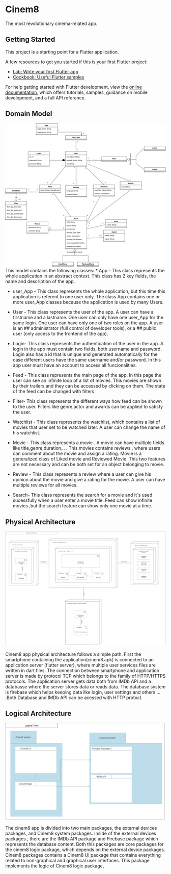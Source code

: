 # Cinem8

The most revolutionary cinema-related app.

## Getting Started

This project is a starting point for a Flutter application.

A few resources to get you started if this is your first Flutter project:

- [Lab: Write your first Flutter app](https://docs.flutter.dev/get-started/codelab)
- [Cookbook: Useful Flutter samples](https://docs.flutter.dev/cookbook)

For help getting started with Flutter development, view the
[online documentation](https://docs.flutter.dev/), which offers tutorials,
samples, guidance on mobile development, and a full API reference.

## Domain Model
<img src="umlee.drawio (1).svg">
This model contains the following classes:
  * App - This class represents the whole application in an abstract context. This class has 2 key fields, the name and description
    of the app.
    
  * user_App - This class represents the whole application, but this time this application is referent to one user only. The class App contains one or more
    user_App classes because the application is used by many Users.
    
  * User - This class represents the user of the app. A user can have a firstname and a lastname. One user can only have one user_App for the same login.
    One user can have only one of two roles on the app. A user is an ## administrator (full control of developer tools), or a ## public user (only access to the           frontend of the app).

  * Login- This class represents the authentication of the user in the app. A login in the app must contain two fields, both username and password. Login also has a id
    that is unique and generated automatically for the case different users have the same username and/or password. In this app user must have an account to access all
    funcionalities.

  * Feed - This class represents the main page of the app. In this page the user can see an infinite loop of a list of movies. This movies are shown by their trailers    and they can be accessed by clicking on them. The state of the feed can be changed with filters.
  
  * Filter- This class represents the different ways how feed can be shown to the user. Filters like genre,actor and awards can be applied to satisfy the user.

  * Watchlist - This class represents the watchlist, which contains a list of movies that user set to be watched later. A user can change the name of his watchlist.

  * Movie - This class represents a movie .  A movie can have multiple fields like title,genre,duration... . This movies contains reviews , where users can comment       about the movie and assign a rating. Movie is a generalized class of Liked movie and Reviewed Movie. This two features are not necessary and can be both set for an     object belonging to movie.

  * Review - This class represents a review where a user can give his opinion about the movie and give a rating for the movie. A user can have multiple reviews for all   movies.
  
  * Search- This class represents the search for a movie and it´s used sucessfully when a user enter a movie title. Feed can show infinite movies ,but the search         feature can show only one movie at a time.

## Physical Architecture
![alt text](physicalarch.jpg)

Cinem8 app physical architecture follows a simple path. First the smartphone containing the application(cinem8.apk) is connected to an application server (flutter server), where multiple user services files are written in dart files. The connection between smartphone and application server is made by protocol TCP which belongs to the
family of HTTP/HTTPS protocols. The application server gets data both from IMDb API and a databasse where the server stores data or reads data. The database system is
firebase which helps keeping data like login, user settings and others ... .Both Database and IMDb API can be acessed with HTTP protocl.

## Logical Architecture
![alt text](logicalarch.jpg)

The cinem8 app is divided into two main packages, the external devices packages, and Cinem8 system packages. Inside of the external devices packages , there are the
IMDb API package and Firebase package which represents the database content. Both this packages are core packages for the cinem8 logic package, which depends on the external device packages. Cinem8 packages contains a Cinem8 UI package that contains everything related to non-graphical and graphical user interfaces. This package implements the logic of Cinem8 logic package,



